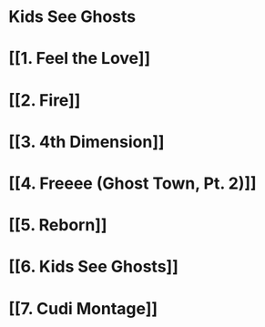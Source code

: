 # Kids See Ghosts

# [[1. Feel the Love]]

# [[2. Fire]]

# [[3. 4th Dimension]]

# [[4. Freeee (Ghost Town, Pt. 2)]]

# [[5. Reborn]]

# [[6. Kids See Ghosts]]

# [[7. Cudi Montage]]
